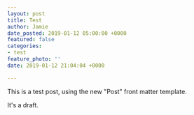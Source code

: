 ```yaml
---
layout: post
title: Test
author: Jamie
date_posted: 2019-01-12 05:00:00 +0000
featured: false
categories:
- test
feature_photo: ''
date: 2019-01-12 21:04:04 +0000

---
```

This is a test post, using the new "Post" front matter template.

It's a draft.